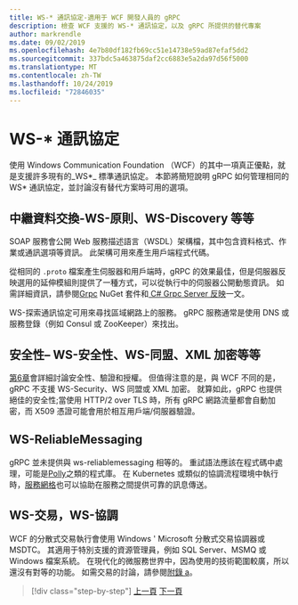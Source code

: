```yaml
---
title: WS-* 通訊協定-適用于 WCF 開發人員的 gRPC
description: 檢查 WCF 支援的 WS-* 通訊協定，以及 gRPC 所提供的替代專案
author: markrendle
ms.date: 09/02/2019
ms.openlocfilehash: 4e7b80df182fb69cc51e14738e59ad87efaf5dd2
ms.sourcegitcommit: 337bdc5a463875daf2cc6883e5a2da97d56f5000
ms.translationtype: MT
ms.contentlocale: zh-TW
ms.lasthandoff: 10/24/2019
ms.locfileid: "72846035"
---
```

# <a name="ws--protocols"></a>WS-\* 通訊協定

使用 Windows Communication Foundation （WCF）的其中一項真正優點，就是支援許多現有的_WS\*_ 標準通訊協定。 本節將簡短說明 gRPC 如何管理相同的 WS\* 通訊協定，並討論沒有替代方案時可用的選項。

## <a name="metadata-exchange---ws-policy-ws-discovery-and-so-on"></a>中繼資料交換-WS-原則、WS-Discovery 等等

SOAP 服務會公開 Web 服務描述語言（WSDL）架構檔，其中包含資料格式、作業或通訊選項等資訊。 此架構可用來產生用戶端程式代碼。

從相同的 `.proto` 檔案產生伺服器和用戶端時，gRPC 的效果最佳，但是伺服器反映選用的延伸模組則提供了一種方式，可以從執行中的伺服器公開動態資訊。 如需詳細資訊，請參閱[Grpc](https://nuget.org/packages/Grpc.Reflection) NuGet 套件和[ C# Grpc Server 反映](https://github.com/grpc/grpc/blob/master/doc/csharp/server_reflection.md)一文。

WS-探索通訊協定可用來尋找區域網路上的服務。 gRPC 服務通常是使用 DNS 或服務登錄（例如 Consul 或 ZooKeeper）來找出。

## <a name="security--ws-security-ws-federation-xml-encryption-and-so-on"></a>安全性– WS-安全性、WS-同盟、XML 加密等等

[第6章](security.md)會詳細討論安全性、驗證和授權。 但值得注意的是，與 WCF 不同的是，gRPC 不支援 WS-Security、WS 同盟或 XML 加密。 就算如此，gRPC 也提供絕佳的安全性;當使用 HTTP/2 over TLS 時，所有 gRPC 網路流量都會自動加密，而 X509 憑證可能會用於相互用戶端/伺服器驗證。

## <a name="ws-reliablemessaging"></a>WS-ReliableMessaging

gRPC 並未提供與 ws-reliablemessaging 相等的。 重試語法應該在程式碼中處理，可能是[Polly](https://github.com/App-vNext/Polly)之類的程式庫。 在 Kubernetes 或類似的協調流程環境中執行時，[服務網格](service-mesh.md)也可以協助在服務之間提供可靠的訊息傳送。

## <a name="ws-transaction-ws-coordination"></a>WS-交易，WS-協調

WCF 的分散式交易執行會使用 Windows ' Microsoft 分散式交易協調器或 MSDTC。 其適用于特別支援的資源管理員，例如 SQL Server、MSMQ 或 Windows 檔案系統。 在現代化的微服務世界中，因為使用的技術範圍較廣，所以還沒有對等的功能。 如需交易的討論，請參閱[附錄 a](appendix.md)。

>[!div class="step-by-step"]
>[上一頁](error-handling.md)
>[下一頁](migrate-wcf-to-grpc.md)
